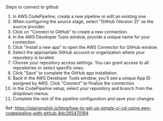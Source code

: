Steps to connect to github

1. In AWS CodePipeline, create a new pipeline or edit an existing one.
2. When configuring the source stage, select "GitHub (Version 2)" as the source provider.
3. Click on "Connect to GitHub" to create a new connection.
4. In the AWS Developer Tools window, provide a unique name for your connection.
5. Click "Install a new app" to open the AWS Connector for GitHub window.
6. Select the appropriate GitHub account or organization where your repository is located.
7. Choose your repository access settings. You can grant access to all repositories or select specific ones.
8. Click "Save" to complete the GitHub app installation.
9. Back in the AWS Developer Tools window, you'll see a unique App ID assigned by AWS. Click "Connect" to finalize the connection.
10. In the CodePipeline setup, select your repository and branch from the dropdown menus.
11. Complete the rest of the pipeline configuration and save your changes.

Ref: https://plainenglish.io/blog/how-to-set-up-simple-ci-cd-using-aws-codepipeline-with-github-8dc265470184
